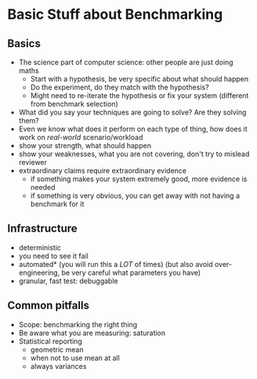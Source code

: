 # Basic Stuff about Benchmarking

## Basics
- The science part of computer science: other people are just doing maths
  - Start with a hypothesis, be very specific about what should happen
  - Do the experiment, do they match with the hypothesis?
  - Might need to re-iterate the hypothesis or fix your system (different from benchmark selection)
- What did you say your techniques are going to solve? Are they solving them?
- Even we know what does it perform on each type of thing, how does it work on *real-world* scenario/workload
- show your strength, what should happen
- show your weaknesses, what you are not covering, don't try to mislead reviewer
- extraordinary claims require extraordinary evidence
  - if something makes your system extremely good, more evidence is needed
  - if something is very obvious, you can get away with not having a benchmark for it
## Infrastructure
- deterministic
- you need to see it fail
- automated* (you will run this a *LOT* of times) (but also avoid over-engineering, be very careful what parameters you have)
- granular, fast test: debuggable
## Common pitfalls
- Scope: benchmarking the right thing
- Be aware what you are measuring: saturation
- Statistical reporting
  - geometric mean
  - when not to use mean at all
  - always variances
